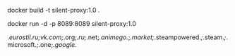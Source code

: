 docker build -t silent-proxy:1.0 .


docker run -d -p 8089:8089 silent-proxy:1.0


*.eurostil.ru;vk.com;*.org;*.ru;*.net;*.animego.*;*.market;*.steampowered.*;*.steam.*;*.microsoft.*;*.one;*.google.*
